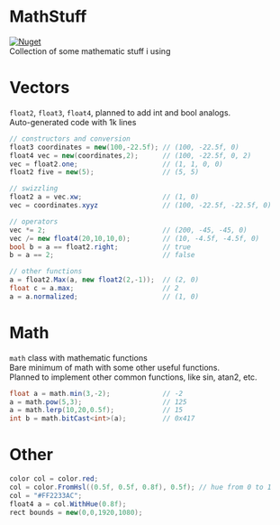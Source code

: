 # MathStuff
[![Nuget](https://img.shields.io/nuget/v/MathStuff?color=orange&style=flat-square)](https://www.nuget.org/packages/MathStuff/)<br/>
Collection of some mathematic stuff i using

# Vectors
``float2``, ``float3``, ``float4``, planned to add int and bool analogs.<br/>
Auto-generated code with 1k lines<br/>
```C#
// constructors and conversion
float3 coordinates = new(100,-22.5f); // (100, -22.5f, 0)
float4 vec = new(coordinates,2);      // (100, -22.5f, 0, 2)
vec = float2.one;                     // (1, 1, 0, 0)
float2 five = new(5);                 // (5, 5)

// swizzling
float2 a = vec.xw;                    // (1, 0)
vec = coordinates.xyyz                // (100, -22.5f, -22.5f, 0)

// operators
vec *= 2;                             // (200, -45, -45, 0)
vec /= new float4(20,10,10,0);        // (10, -4.5f, -4.5f, 0)
bool b = a == float2.right;           // true
b = a == 2;                           // false

// other functions
a = float2.Max(a, new float2(2,-1));  // (2, 0)
float c = a.max;                      // 2
a = a.normalized;                     // (1, 0)
```

# Math
``math`` class with mathematic functions <br/>
Bare minimum of math with some other useful functions.<br/>
Planned to implement other common functions, like sin, atan2, etc.<br/>
```C#
float a = math.min(3,-2);             // -2
a = math.pow(5,3);                    // 125
a = math.lerp(10,20,0.5f);            // 15
int b = math.bitCast<int>(a);         // 0x417
```

# Other
```C#
color col = color.red;
col = color.FromHsl((0.5f, 0.5f, 0.8f), 0.5f); // hue from 0 to 1
col = "#FF2233AC";
float4 a = col.WithHue(0.8f);
rect bounds = new(0,0,1920,1080);
```

